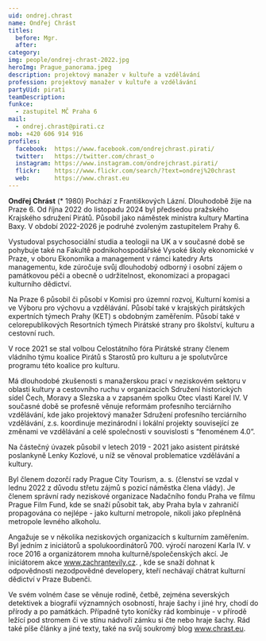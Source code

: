 ```yaml
---
uid: ondrej.chrast
name: Ondřej Chrást
titles:
  before: Mgr. 
  after: 
category:
img: people/ondrej-chrast-2022.jpg
heroImg: Prague_panorama.jpeg
description: projektový manažer v kultuře a vzdělávání
profession: projektový manažer v kultuře a vzdělávání
partyUid: pirati
teamDescription:
funkce:
  - zastupitel MČ Praha 6
mail:
  - ondrej.chrast@pirati.cz
mob: +420 606 914 916
profiles:         
  facebook:  https://www.facebook.com/ondrejchrast.pirati/
  twitter:   https://twitter.com/chrast_o
  instagram: https://www.instagram.com/ondrejchrast.pirati/
  flickr:    https://www.flickr.com/search/?text=ondrej%20chrast
  web:       https://www.chrast.eu  
---
```


**Ondřej Chrást** (* 1980) Pochází z Františkových Lázní. Dlouhodobě žije na Praze 6. Od října 2022 do listopadu 2024 byl předsedou pražského Krajského sdružení Pirátů. Působil jako náměstek ministra kultury Martina Baxy. V období 2022-2026 je podruhé zvoleným zastupitelem Prahy 6.

Vystudoval psychosociální studia a teologii na UK a v současné době se pohybuje také na Fakultě podnikohospodářské Vysoké školy ekonomické v Praze, v oboru Ekonomika a management v rámci katedry Arts managementu, kde zúročuje svůj dlouhodobý odborný i osobní zájem o památkovou péči a obecně o udržitelnost, ekonomizaci a propagaci kulturního dědictví.

Na Praze 6 působil či působí v Komisi pro územní rozvoj, Kulturní komisi a ve Výboru pro výchovu a vzdělávání. Působí také v krajských pirátských expertních týmech Prahy (KET) s obdobným zaměřením. Působí také v celorepublikových Resortních týmech Pirátské strany pro školství, kulturu a cestovní ruch.

V roce 2021 se stal volbou Celostátního fóra Pirátské strany členem vládního týmu koalice Pirátů s Starostů pro kulturu a je spolutvůrce programu této koalice pro kulturu.

Má dlouhodobé zkušenosti s manažerskou prací v neziskovém sektoru v oblasti kultury a cestovního ruchu v organizacích Sdružení historických sídel Čech, Moravy a Slezska a v zapsaném spolku Otec vlasti Karel IV. V současné době se profesně věnuje reformám profesního terciárního vzdělávání, kde jako projektový manažer Sdružení profesního terciárního vzdělávání, z.s. koordinuje mezinárodní i lokální projekty související ze změnami ve vzdělávání a celé společnosti v souvislosti s “fenoménem 4.0”.

Na částečný úvazek působil v letech 2019 - 2021 jako asistent pirátské poslankyně Lenky Kozlové, u níž se věnoval problematice vzdělávání a kultury.

Byl členem dozorčí rady Prague City Tourism, a. s. (členství se vzdal v lednu 2022 z důvodu střetu zájmů s pozicí náměstka člena vlády). Je členem správní rady neziskové organizace Nadačního fondu Praha ve filmu Prague Film Fund, kde se snaží působit tak, aby Praha byla v zahraničí propagována co nejlépe - jako kulturní metropole, nikoli jako přeplněná metropole levného alkoholu.

Angažuje se v několika neziskových organizacích s kulturním zaměřením. Byl jedním z iniciátorů a spolukoordinátorů 700. výročí narození Karla IV. v roce 2016 a organizátorem mnoha kulturně/společenských akcí. Je iniciátorem akce www.zachrantevily.cz. , kde se snaží dohnat k odpovědnosti nezodpovědné developery, kteří nechávají chátrat kulturní dědictví v Praze Bubenči.

Ve svém volném čase se věnuje rodině, četbě, zejména severských detektivek a biografií významných osobností, hraje šachy i jiné hry, chodí do přírody a po památkách. Případně tyto koníčky rád kombinuje - v přírodě ležící pod stromem či ve stínu nádvoří zámku si čte nebo hraje šachy. Rád také píše články a jiné texty, také na svůj soukromý blog www.chrast.eu.
